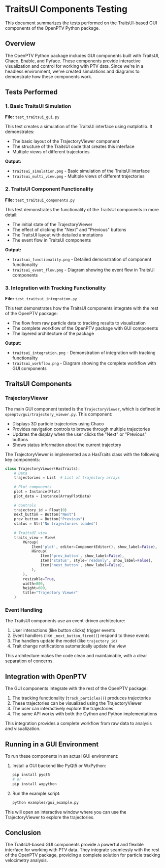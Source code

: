 # TraitsUI Components Testing

This document summarizes the tests performed on the TraitsUI-based GUI components of the OpenPTV Python package.

## Overview

The OpenPTV Python package includes GUI components built with TraitsUI, Chaco, Enable, and Pyface. These components provide interactive visualization and control for working with PTV data. Since we're in a headless environment, we've created simulations and diagrams to demonstrate how these components work.

## Tests Performed

### 1. Basic TraitsUI Simulation

**File:** `test_traitsui_gui.py`

This test creates a simulation of the TraitsUI interface using matplotlib. It demonstrates:
- The basic layout of the TrajectoryViewer component
- The structure of the TraitsUI code that creates this interface
- Multiple views of different trajectories

**Output:**
- `traitsui_simulation.png` - Basic simulation of the TraitsUI interface
- `traitsui_multi_view.png` - Multiple views of different trajectories

### 2. TraitsUI Component Functionality

**File:** `test_traitsui_components.py`

This test demonstrates the functionality of the TraitsUI components in more detail:
- The initial state of the TrajectoryViewer
- The effect of clicking the "Next" and "Previous" buttons
- The TraitsUI layout with detailed annotations
- The event flow in TraitsUI components

**Output:**
- `traitsui_functionality.png` - Detailed demonstration of component functionality
- `traitsui_event_flow.png` - Diagram showing the event flow in TraitsUI components

### 3. Integration with Tracking Functionality

**File:** `test_traitsui_integration.py`

This test demonstrates how the TraitsUI components integrate with the rest of the OpenPTV package:
- The flow from raw particle data to tracking results to visualization
- The complete workflow of the OpenPTV package with GUI components
- The layered architecture of the package

**Output:**
- `traitsui_integration.png` - Demonstration of integration with tracking functionality
- `traitsui_workflow.png` - Diagram showing the complete workflow with GUI components

## TraitsUI Components

### TrajectoryViewer

The main GUI component tested is the `TrajectoryViewer`, which is defined in `openptv/gui/trajectory_viewer.py`. This component:

- Displays 3D particle trajectories using Chaco
- Provides navigation controls to browse through multiple trajectories
- Updates the display when the user clicks the "Next" or "Previous" buttons
- Shows status information about the current trajectory

The TrajectoryViewer is implemented as a HasTraits class with the following key components:

```python
class TrajectoryViewer(HasTraits):
    # Data
    trajectories = List  # List of trajectory arrays
    
    # Plot components
    plot = Instance(Plot)
    plot_data = Instance(ArrayPlotData)
    
    # Controls
    trajectory_id = Float(0)
    next_button = Button("Next")
    prev_button = Button("Previous")
    status = Str("No trajectories loaded")
    
    # TraitsUI view
    traits_view = View(
        VGroup(
            Item('plot', editor=ComponentEditor(), show_label=False),
            HGroup(
                Item('prev_button', show_label=False),
                Item('status', style='readonly', show_label=False),
                Item('next_button', show_label=False),
            ),
        ),
        resizable=True,
        width=800,
        height=600,
        title="Trajectory Viewer"
    )
```

### Event Handling

The TraitsUI components use an event-driven architecture:

1. User interactions (like button clicks) trigger events
2. Event handlers (like `_next_button_fired()`) respond to these events
3. The handlers update the model (like `trajectory_id`)
4. Trait change notifications automatically update the view

This architecture makes the code clean and maintainable, with a clear separation of concerns.

## Integration with OpenPTV

The GUI components integrate with the rest of the OpenPTV package:

1. The tracking functionality (`track_particles()`) produces trajectories
2. These trajectories can be visualized using the TrajectoryViewer
3. The user can interactively explore the trajectories
4. The same API works with both the Cython and Python implementations

This integration provides a complete workflow from raw data to analysis and visualization.

## Running in a GUI Environment

To run these components in an actual GUI environment:

1. Install a GUI backend like PyQt5 or WxPython:
   ```bash
   pip install pyqt5
   # or
   pip install wxpython
   ```

2. Run the example script:
   ```bash
   python examples/gui_example.py
   ```

This will open an interactive window where you can use the TrajectoryViewer to explore the trajectories.

## Conclusion

The TraitsUI-based GUI components provide a powerful and flexible interface for working with PTV data. They integrate seamlessly with the rest of the OpenPTV package, providing a complete solution for particle tracking velocimetry analysis.
